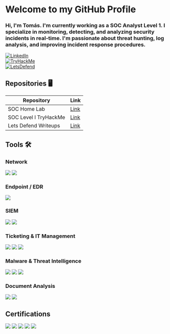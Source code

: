 # Welcome to my GitHub Profile
### Hi, I'm Tomás. I'm currently working as a SOC Analyst Level 1. I specialize in monitoring, detecting, and analyzing security incidents in real-time. I'm passionate about threat hunting, log analysis, and improving incident response procedures.

[![LinkedIn](https://img.shields.io/badge/-LinkedIn-0072b1?style=for-the-badge&logo=LinkedIn&logoColor=white)](https://www.linkedin.com/in/tomas-eduardo-6ba980328/)  
[![TryHackMe](https://img.shields.io/badge/-TryHackMe-2EAD33?style=for-the-badge&logo=TryHackMe&logoColor=white)](https://tryhackme.com/r/p/TomasEduardo)  
[![LetsDefend](https://img.shields.io/badge/-LetsDefend-4A90E2?style=for-the-badge&logo=LetsDefend&logoColor=white)](https://app.letsdefend.io/user/tomas_eduardo)


## Repositories 🖥️

| Repository                | Link                                                                  |    
|---------------------------|-----------------------------------------------------------------------|
| SOC Home Lab              | [Link](https://github.com/edusec9/SOC-Home-Lab-Splunk-ActiveDirectory) |
| SOC Level I TryHackMe     | [Link](https://github.com/edusec9/SOC-Analyst-TryHackMe-Journey)       |
| Lets Defend Writeups      | [Link](https://github.com/edusec9/LetsDefend-Writeups)                 |

## Tools 🛠️

### Network
<div>
    <img src="https://img.shields.io/badge/-Wireshark-1679A7?&style=for-the-badge&logo=Wireshark&logoColor=white" />
    <img src="https://img.shields.io/badge/-Tshark-1679A7?&style=for-the-badge&logo=Wireshark&logoColor=white" />
</div>

### Endpoint / EDR
<div>
    <img src="https://img.shields.io/badge/-Vision%20One%20EDR-F5363F?&style=for-the-badge&logo=Trend%20Micro&logoColor=white" />
</div>

### SIEM
<div>
    <img src="https://img.shields.io/badge/-Splunk-000000?&style=for-the-badge&logo=Splunk&logoColor=white" />
    <img src="https://img.shields.io/badge/-QRadar-2B5C8A?&style=for-the-badge&logo=IBM&logoColor=white" />
</div>

### Ticketing & IT Management
<div>
    <img src="https://img.shields.io/badge/-JIRA-0052CC?&style=for-the-badge&logo=Jira&logoColor=white" />
    <img src="https://img.shields.io/badge/-Altiris-00758F?&style=for-the-badge&logo=Symantec&logoColor=white" />
    <img src="https://img.shields.io/badge/-Active%20Directory-003366?&style=for-the-badge&logo=Windows&logoColor=white" />
</div>

### Malware & Threat Intelligence
<div>
    <img src="https://img.shields.io/badge/-VirusTotal-394EFF?&style=for-the-badge&logo=VirusTotal&logoColor=white" />
    <img src="https://img.shields.io/badge/-AbuseIPDB-CC0000?&style=for-the-badge&logo=Tor&logoColor=white" />
    <img src="https://img.shields.io/badge/-AnyRun-0078D4?&style=for-the-badge&logo=Windows&logoColor=white" />
</div>

### Document Analysis
<div>
    <img src="https://img.shields.io/badge/-oleid-0064A4?&style=for-the-badge&logo=Analysis&logoColor=white" />
    <img src="https://img.shields.io/badge/-olevba-0064A4?&style=for-the-badge&logo=Analysis&logoColor=white" />
</div>

## Certifications

<div>
<img src="https://img.shields.io/badge/-SOC%20Analyst%20Level%201-2EAD33?style=for-the-badge&logo=TryHackMe&logoColor=white" />
<img src="https://img.shields.io/badge/-Cyber%20Defense%20Certificate-0078D4?style=for-the-badge&logo=TryHackMe&logoColor=white" />
<img src="https://img.shields.io/badge/-Ethical%20Hacker-36C1FF?style=for-the-badge&logo=Cisco&logoColor=white" />
<img src="https://img.shields.io/badge/-Malicious%20Document%20Analysis-4A90E2?style=for-the-badge&logo=LetsDefend&logoColor=white" />
<img src="https://img.shields.io/badge/-First%20Certificate%20in%20English%20(FCE)-A2BCE8?style=for-the-badge&logo=Cambridge%20International&logoColor=white" />
</div>


